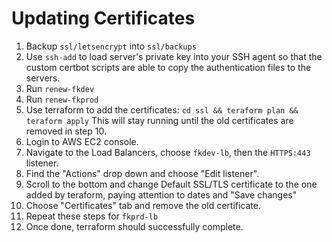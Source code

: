 # Updating Certificates

1. Backup `ssl/letsencrypt` into `ssl/backups`
2. Use `ssh-add` to load server's private key into your SSH agent so that the custom certbot scripts are able to copy the authentication files to the servers.
3. Run `renew-fkdev`
4. Run `renew-fkprod`
5. Use terraform to add the certificates: `cd ssl && teraform plan && teraform apply` This will stay running until the old certificates are removed in step 10.
6. Login to AWS EC2 console.
7. Navigate to the Load Balancers, choose `fkdev-lb`, then the `HTTPS:443` listener.
8. Find the "Actions" drop down and choose "Edit listener".
9. Scroll to the bottom and change Default SSL/TLS certificate to the one added by teraform, paying attention to dates and "Save changes"
10. Choose "Certificates" tab and remove the old certificate.
11. Repeat these steps for `fkprd-lb`
12. Once done, terraform should successfully complete.
